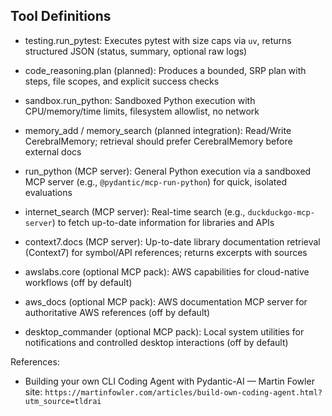 ## Tool Definitions

- testing.run_pytest: Executes pytest with size caps via `uv`, returns structured JSON (status, summary, optional raw logs)

- code_reasoning.plan (planned): Produces a bounded, SRP plan with steps, file scopes, and explicit success checks

- sandbox.run_python: Sandboxed Python execution with CPU/memory/time limits, filesystem allowlist, no network

- memory_add / memory_search (planned integration): Read/Write CerebralMemory; retrieval should prefer CerebralMemory before external docs

- run_python (MCP server): General Python execution via a sandboxed MCP server (e.g., `@pydantic/mcp-run-python`) for quick, isolated evaluations

- internet_search (MCP server): Real-time search (e.g., `duckduckgo-mcp-server`) to fetch up-to-date information for libraries and APIs

- context7.docs (MCP server): Up-to-date library documentation retrieval (Context7) for symbol/API references; returns excerpts with sources

- awslabs.core (optional MCP pack): AWS capabilities for cloud-native workflows (off by default)

- aws_docs (optional MCP pack): AWS documentation MCP server for authoritative AWS references (off by default)

- desktop_commander (optional MCP pack): Local system utilities for notifications and controlled desktop interactions (off by default)

References:
- Building your own CLI Coding Agent with Pydantic-AI — Martin Fowler site: `https://martinfowler.com/articles/build-own-coding-agent.html?utm_source=tldrai`

